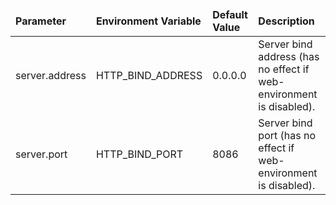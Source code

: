 <table>
  <thead>
      <tr>
          <td style="width: 25%"><b>Parameter</b></td><td style="width: 30%"><b>Environment Variable</b></td><td style="width: 15%"><b>Default Value</b></td><td style="width: 30%"><b>Description</b></td>
      </tr>
  </thead>
  <tbody>
      <tr>
          <td>server.address</td>
          <td>HTTP_BIND_ADDRESS</td>
          <td>0.0.0.0</td>
          <td>Server bind address (has no effect if web-environment is disabled).</td>
      </tr>
      <tr>
          <td>server.port</td>
          <td>HTTP_BIND_PORT</td>
          <td>8086</td>
          <td>Server bind port (has no effect if web-environment is disabled).</td>
      </tr>
  </tbody>
</table>